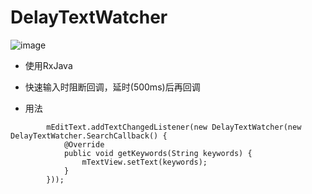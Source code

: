 # DelayTextWatcher


![image](https://github.com/palmyer/DelayTextWatcher/blob/master/20190506_113426.gif)


- 使用RxJava
- 快速输入时阻断回调，延时(500ms)后再回调

- 用法

```aidl
        mEditText.addTextChangedListener(new DelayTextWatcher(new DelayTextWatcher.SearchCallback() {
            @Override
            public void getKeywords(String keywords) {
                mTextView.setText(keywords);
            }
        }));
```
